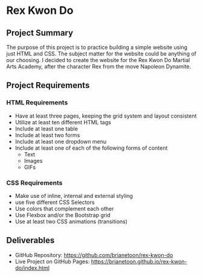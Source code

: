 # Rex Kwon Do

## Project Summary

The purpose of this project is to practice building a simple website using just HTML and CSS. The subject matter for the website could be anything of our choosing. I decided to create the website for the Rex Kwon Do Martial Arts Academy, after the character Rex from the move Napoleon Dynamite.

## Project Requirements

### HTML Requirements

- Have at least three pages, keeping the grid system and layout consistent
- Utilize at least ten different HTML tags
- Include at least one table
- Include at least two forms
- Include at least one dropdown menu
- Include at least one of each of the following forms of content
  - Text
  - Images
  - GIFs

### CSS Requirements

- Make use of inline, internal and external styling
- use five different CSS Selectors
- Use colors that complement each other
- Use Flexbox and/or the Bootstrap grid
- Use at least two CSS animations (transitions)

## Deliverables

- GitHub Repository: https://github.com/brianetoon/rex-kwon-do
- Live Project on GitHub Pages: https://brianetoon.github.io/rex-kwon-do/index.html
